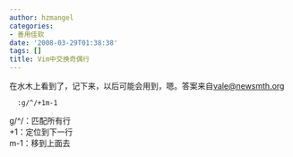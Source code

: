 ```yaml
---
author: hzmangel
categories:
- 善用佳软
date: '2008-03-29T01:38:38'
tags: []
title: Vim中交换奇偶行
---
```

在水木上看到了，记下来，以后可能会用到，嗯。答案来自[vale@newsmth.org](mailto:vale@newsmth.org)

    
    
      :g/^/+1m-1
    

g/^/：匹配所有行  
+1：定位到下一行  
m-1：移到上面去
